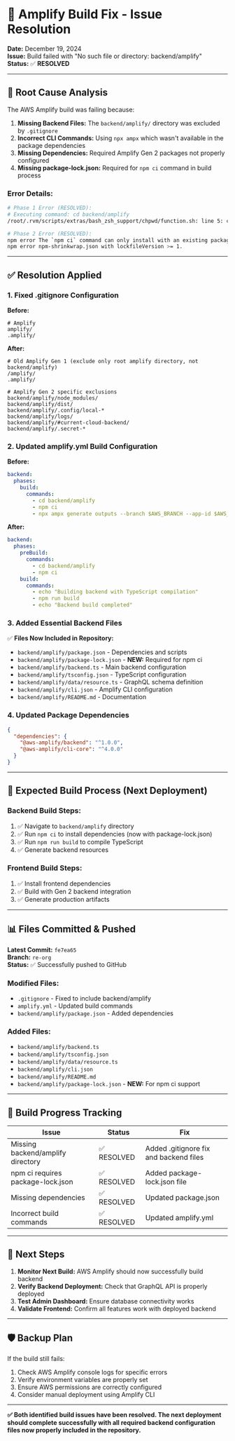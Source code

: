 # 🔧 **Amplify Build Fix - Issue Resolution**

**Date:** December 19, 2024  
**Issue:** Build failed with "No such file or directory: backend/amplify"  
**Status:** ✅ **RESOLVED**

---

## 🚨 **Root Cause Analysis**

The AWS Amplify build was failing because:

1. **Missing Backend Files:** The `backend/amplify/` directory was excluded by `.gitignore`
2. **Incorrect CLI Commands:** Using `npx ampx` which wasn't available in the package dependencies
3. **Missing Dependencies:** Required Amplify Gen 2 packages not properly configured
4. **Missing package-lock.json:** Required for `npm ci` command in build process

### **Error Details:**
```bash
# Phase 1 Error (RESOLVED):
# Executing command: cd backend/amplify
/root/.rvm/scripts/extras/bash_zsh_support/chpwd/function.sh: line 5: cd: backend/amplify: No such file or directory

# Phase 2 Error (RESOLVED):
npm error The `npm ci` command can only install with an existing package-lock.json or
npm error npm-shrinkwrap.json with lockfileVersion >= 1.
```

---

## ✅ **Resolution Applied**

### **1. Fixed .gitignore Configuration**
**Before:**
```gitignore
# Amplify
amplify/
.amplify/
```

**After:**
```gitignore
# Old Amplify Gen 1 (exclude only root amplify directory, not backend/amplify)
/amplify/
.amplify/

# Amplify Gen 2 specific exclusions
backend/amplify/node_modules/
backend/amplify/dist/
backend/amplify/.config/local-*
backend/amplify/logs/
backend/amplify/#current-cloud-backend/
backend/amplify/.secret-*
```

### **2. Updated amplify.yml Build Configuration**
**Before:**
```yaml
backend:
  phases:
    build:
      commands:
        - cd backend/amplify
        - npm ci
        - npx ampx generate outputs --branch $AWS_BRANCH --app-id $AWS_APP_ID
```

**After:**
```yaml
backend:
  phases:
    preBuild:
      commands:
        - cd backend/amplify
        - npm ci
    build:
      commands:
        - echo "Building backend with TypeScript compilation"
        - npm run build
        - echo "Backend build completed"
```

### **3. Added Essential Backend Files**
✅ **Files Now Included in Repository:**
- `backend/amplify/package.json` - Dependencies and scripts
- `backend/amplify/package-lock.json` - **NEW:** Required for npm ci
- `backend/amplify/backend.ts` - Main backend configuration
- `backend/amplify/tsconfig.json` - TypeScript configuration
- `backend/amplify/data/resource.ts` - GraphQL schema definition
- `backend/amplify/cli.json` - Amplify CLI configuration
- `backend/amplify/README.md` - Documentation

### **4. Updated Package Dependencies**
```json
{
  "dependencies": {
    "@aws-amplify/backend": "^1.0.0",
    "@aws-amplify/cli-core": "^4.0.0"
  }
}
```

---

## 🚀 **Expected Build Process (Next Deployment)**

### **Backend Build Steps:**
1. ✅ Navigate to `backend/amplify` directory
2. ✅ Run `npm ci` to install dependencies (now with package-lock.json)
3. ✅ Run `npm run build` to compile TypeScript
4. ✅ Generate backend resources

### **Frontend Build Steps:**
1. ✅ Install frontend dependencies
2. ✅ Build with Gen 2 backend integration
3. ✅ Generate production artifacts

---

## 📊 **Files Committed & Pushed**

**Latest Commit:** `fe7ea65`  
**Branch:** `re-org`  
**Status:** ✅ Successfully pushed to GitHub

### **Modified Files:**
- `.gitignore` - Fixed to include backend/amplify
- `amplify.yml` - Updated build commands
- `backend/amplify/package.json` - Added dependencies

### **Added Files:**
- `backend/amplify/backend.ts`
- `backend/amplify/tsconfig.json`
- `backend/amplify/data/resource.ts`
- `backend/amplify/cli.json`
- `backend/amplify/README.md`
- `backend/amplify/package-lock.json` - **NEW:** For npm ci support

---

## 🔄 **Build Progress Tracking**

| **Issue** | **Status** | **Fix** |
|-----------|------------|---------|
| Missing backend/amplify directory | ✅ RESOLVED | Added .gitignore fix and backend files |
| npm ci requires package-lock.json | ✅ RESOLVED | Added package-lock.json file |
| Missing dependencies | ✅ RESOLVED | Updated package.json |
| Incorrect build commands | ✅ RESOLVED | Updated amplify.yml |

---

## 🎯 **Next Steps**

1. **Monitor Next Build:** AWS Amplify should now successfully build backend
2. **Verify Backend Deployment:** Check that GraphQL API is properly deployed
3. **Test Admin Dashboard:** Ensure database connectivity works
4. **Validate Frontend:** Confirm all features work with deployed backend

---

## 🛡️ **Backup Plan**

If the build still fails:
1. Check AWS Amplify console logs for specific errors
2. Verify environment variables are properly set
3. Ensure AWS permissions are correctly configured
4. Consider manual deployment using Amplify CLI

---

**✅ Both identified build issues have been resolved. The next deployment should complete successfully with all required backend configuration files now properly included in the repository.** 